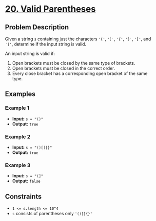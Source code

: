 # [20. Valid Parentheses](https://leetcode.com/problems/valid-parentheses/description/)

## Problem Description

Given a string `s` containing just the characters `'('`, `')'`, `'{'`, `'}'`, `'['`, and `']'`, determine if the input string is valid.

An input string is valid if:
1. Open brackets must be closed by the same type of brackets.
2. Open brackets must be closed in the correct order.
3. Every close bracket has a corresponding open bracket of the same type.

## Examples

### Example 1
- **Input:** `s = "()"`
- **Output:** `true`

### Example 2
- **Input:** `s = "()[]{}"`
- **Output:** `true`

### Example 3
- **Input:** `s = "(]"`
- **Output:** `false`

## Constraints

- `1 <= s.length <= 10^4`
- `s` consists of parentheses only `'()[]{}'`